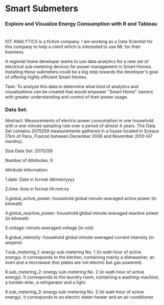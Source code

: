 

#                         Smart Submeters

###                     Explore and Visualize Energy Consumption with R and Tableau


#

IOT ANALYTICS is a fictive company. I am working as a Data Scientist for this company to help a client which is interested to use ML for their business. 

  A regional home developer wants to use data analytics for a new set of electrical 
  sub-metering devices for power management in Smart Homes. Installing these submeters
  could be a big step towards the developer's goal of offering highly efficient 
  Smart Homes.
 
  Task: To analyze this data to determine what kind of analytics and visualizations can
  be created that would empower "Smart Home" owners with greater understanding and control 
  of their power usage.


### Data Set:

Abstract: Measurements of electric power consumption in one household with a one-minute sampling rate over a period of almost 4 years. The Data Set contains 2075259 measurements gathered in a house located in Sceaux (7km of Paris, France) between December 2006 and November 2010 (47 months).

Size Data Set: 2075259

Number of Attributes: 9


Attribute Information:

1.date: Date in format dd/mm/yyyy

2.time: time in format hh:mm:ss

3.global_active_power: household global minute-averaged active power (in kilowatt)

4.global_reactive_power: household global minute-averaged reactive power (in kilowatt)

5.voltage: minute-averaged voltage (in volt)

6.global_intensity: household global minute-averaged current intensity (in ampere)

7.sub_metering_1: energy sub-metering No. 1 (in watt-hour of active energy). It corresponds to the kitchen, containing mainly a dishwasher, an oven and a microwave (hot plates are not electric but gas powered).

8.sub_metering_2: energy sub-metering No. 2 (in watt-hour of active energy). It corresponds to the laundry room, containing a washing-machine, a tumble-drier, a refrigerator and a light.

9.sub_metering_3: energy sub-metering No. 3 (in watt-hour of active energy). It corresponds to an electric water-heater and an air-conditioner.


